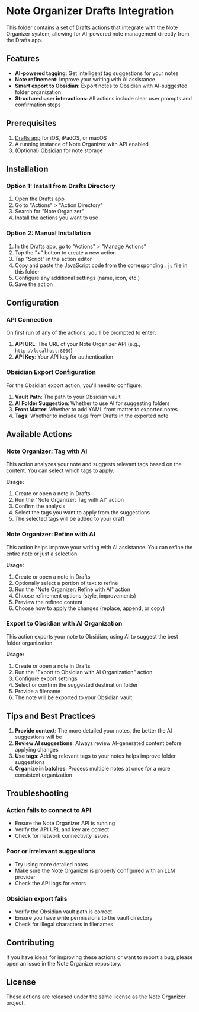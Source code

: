 # Note Organizer Drafts Integration

This folder contains a set of Drafts actions that integrate with the Note Organizer system, allowing for AI-powered note management directly from the Drafts app.

## Features

- **AI-powered tagging**: Get intelligent tag suggestions for your notes
- **Note refinement**: Improve your writing with AI assistance
- **Smart export to Obsidian**: Export notes to Obsidian with AI-suggested folder organization
- **Structured user interactions**: All actions include clear user prompts and confirmation steps

## Prerequisites

1. [Drafts app](https://getdrafts.com/) for iOS, iPadOS, or macOS
2. A running instance of Note Organizer with API enabled
3. (Optional) [Obsidian](https://obsidian.md/) for note storage

## Installation

### Option 1: Install from Drafts Directory

1. Open the Drafts app
2. Go to "Actions" > "Action Directory"
3. Search for "Note Organizer"
4. Install the actions you want to use

### Option 2: Manual Installation

1. In the Drafts app, go to "Actions" > "Manage Actions"
2. Tap the "+" button to create a new action
3. Tap "Script" in the action editor
4. Copy and paste the JavaScript code from the corresponding `.js` file in this folder
5. Configure any additional settings (name, icon, etc.)
6. Save the action

## Configuration

### API Connection

On first run of any of the actions, you'll be prompted to enter:

1. **API URL**: The URL of your Note Organizer API (e.g., `http://localhost:8000`)
2. **API Key**: Your API key for authentication

### Obsidian Export Configuration

For the Obsidian export action, you'll need to configure:

1. **Vault Path**: The path to your Obsidian vault
2. **AI Folder Suggestion**: Whether to use AI for suggesting folders
3. **Front Matter**: Whether to add YAML front matter to exported notes
4. **Tags**: Whether to include tags from Drafts in the exported note

## Available Actions

### Note Organizer: Tag with AI

This action analyzes your note and suggests relevant tags based on the content. You can select which tags to apply.

**Usage:**
1. Create or open a note in Drafts
2. Run the "Note Organizer: Tag with AI" action
3. Confirm the analysis
4. Select the tags you want to apply from the suggestions
5. The selected tags will be added to your draft

### Note Organizer: Refine with AI

This action helps improve your writing with AI assistance. You can refine the entire note or just a selection.

**Usage:**
1. Create or open a note in Drafts
2. Optionally select a portion of text to refine
3. Run the "Note Organizer: Refine with AI" action
4. Choose refinement options (style, improvements)
5. Preview the refined content
6. Choose how to apply the changes (replace, append, or copy)

### Export to Obsidian with AI Organization

This action exports your note to Obsidian, using AI to suggest the best folder organization.

**Usage:**
1. Create or open a note in Drafts
2. Run the "Export to Obsidian with AI Organization" action
3. Configure export settings
4. Select or confirm the suggested destination folder
5. Provide a filename
6. The note will be exported to your Obsidian vault

## Tips and Best Practices

1. **Provide context**: The more detailed your notes, the better the AI suggestions will be
2. **Review AI suggestions**: Always review AI-generated content before applying changes
3. **Use tags**: Adding relevant tags to your notes helps improve folder suggestions
4. **Organize in batches**: Process multiple notes at once for a more consistent organization

## Troubleshooting

### Action fails to connect to API

- Ensure the Note Organizer API is running
- Verify the API URL and key are correct
- Check for network connectivity issues

### Poor or irrelevant suggestions

- Try using more detailed notes
- Make sure the Note Organizer is properly configured with an LLM provider
- Check the API logs for errors

### Obsidian export fails

- Verify the Obsidian vault path is correct
- Ensure you have write permissions to the vault directory
- Check for illegal characters in filenames

## Contributing

If you have ideas for improving these actions or want to report a bug, please open an issue in the Note Organizer repository.

## License

These actions are released under the same license as the Note Organizer project. 